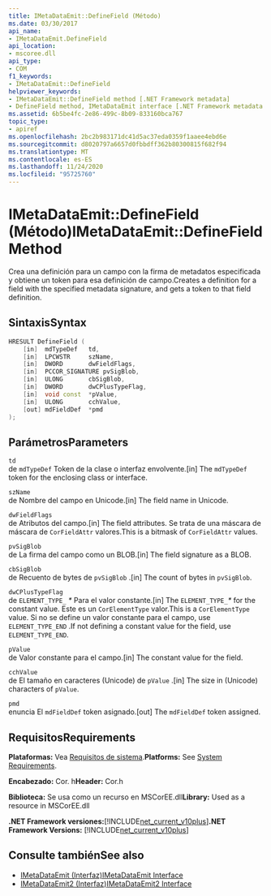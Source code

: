 ```yaml
---
title: IMetaDataEmit::DefineField (Método)
ms.date: 03/30/2017
api_name:
- IMetaDataEmit.DefineField
api_location:
- mscoree.dll
api_type:
- COM
f1_keywords:
- IMetaDataEmit::DefineField
helpviewer_keywords:
- IMetaDataEmit::DefineField method [.NET Framework metadata]
- DefineField method, IMetaDataEmit interface [.NET Framework metadata
ms.assetid: 6b5be4fc-2e86-499c-8b09-833160bca767
topic_type:
- apiref
ms.openlocfilehash: 2bc2b983171dc41d5ac37eda0359f1aaee4ebd6e
ms.sourcegitcommit: d8020797a6657d0fbbdff362b80300815f682f94
ms.translationtype: MT
ms.contentlocale: es-ES
ms.lasthandoff: 11/24/2020
ms.locfileid: "95725760"
---
```

# <a name="imetadataemitdefinefield-method"></a><span data-ttu-id="4bea9-102">IMetaDataEmit::DefineField (Método)</span><span class="sxs-lookup"><span data-stu-id="4bea9-102">IMetaDataEmit::DefineField Method</span></span>

<span data-ttu-id="4bea9-103">Crea una definición para un campo con la firma de metadatos especificada y obtiene un token para esa definición de campo.</span><span class="sxs-lookup"><span data-stu-id="4bea9-103">Creates a definition for a field with the specified metadata signature, and gets a token to that field definition.</span></span>  
  
## <a name="syntax"></a><span data-ttu-id="4bea9-104">Sintaxis</span><span class="sxs-lookup"><span data-stu-id="4bea9-104">Syntax</span></span>  
  
```cpp  
HRESULT DefineField (
    [in]  mdTypeDef   td,
    [in]  LPCWSTR     szName,
    [in]  DWORD       dwFieldFlags,
    [in]  PCCOR_SIGNATURE pvSigBlob,
    [in]  ULONG       cbSigBlob,
    [in]  DWORD       dwCPlusTypeFlag,
    [in]  void const  *pValue,
    [in]  ULONG       cchValue,
    [out] mdFieldDef  *pmd
);  
```  
  
## <a name="parameters"></a><span data-ttu-id="4bea9-105">Parámetros</span><span class="sxs-lookup"><span data-stu-id="4bea9-105">Parameters</span></span>  

 `td`  
 <span data-ttu-id="4bea9-106">de `mdTypeDef` Token de la clase o interfaz envolvente.</span><span class="sxs-lookup"><span data-stu-id="4bea9-106">[in] The `mdTypeDef` token for the enclosing class or interface.</span></span>  
  
 `szName`  
 <span data-ttu-id="4bea9-107">de Nombre del campo en Unicode.</span><span class="sxs-lookup"><span data-stu-id="4bea9-107">[in] The field name in Unicode.</span></span>  
  
 `dwFieldFlags`  
 <span data-ttu-id="4bea9-108">de Atributos del campo.</span><span class="sxs-lookup"><span data-stu-id="4bea9-108">[in] The field attributes.</span></span> <span data-ttu-id="4bea9-109">Se trata de una máscara de máscara de `CorFieldAttr` valores.</span><span class="sxs-lookup"><span data-stu-id="4bea9-109">This is a bitmask of `CorFieldAttr` values.</span></span>  
  
 `pvSigBlob`  
 <span data-ttu-id="4bea9-110">de La firma del campo como un BLOB.</span><span class="sxs-lookup"><span data-stu-id="4bea9-110">[in] The field signature as a BLOB.</span></span>  
  
 `cbSigBlob`  
 <span data-ttu-id="4bea9-111">de Recuento de bytes de `pvSigBlob` .</span><span class="sxs-lookup"><span data-stu-id="4bea9-111">[in] The count of bytes in `pvSigBlob`.</span></span>  
  
 `dwCPlusTypeFlag`  
 <span data-ttu-id="4bea9-112">de `ELEMENT_TYPE_` *\** Para el valor constante.</span><span class="sxs-lookup"><span data-stu-id="4bea9-112">[in] The `ELEMENT_TYPE_`*\** for the constant value.</span></span> <span data-ttu-id="4bea9-113">Este es un `CorElementType` valor.</span><span class="sxs-lookup"><span data-stu-id="4bea9-113">This is a `CorElementType` value.</span></span> <span data-ttu-id="4bea9-114">Si no se define un valor constante para el campo, use `ELEMENT_TYPE_END` .</span><span class="sxs-lookup"><span data-stu-id="4bea9-114">If not defining a constant value for the field, use `ELEMENT_TYPE_END`.</span></span>  
  
 `pValue`  
 <span data-ttu-id="4bea9-115">de Valor constante para el campo.</span><span class="sxs-lookup"><span data-stu-id="4bea9-115">[in] The constant value for the field.</span></span>  
  
 `cchValue`  
 <span data-ttu-id="4bea9-116">de El tamaño en caracteres (Unicode) de `pValue` .</span><span class="sxs-lookup"><span data-stu-id="4bea9-116">[in] The size in (Unicode) characters of `pValue`.</span></span>  
  
 `pmd`  
 <span data-ttu-id="4bea9-117">enuncia El `mdFieldDef` token asignado.</span><span class="sxs-lookup"><span data-stu-id="4bea9-117">[out] The `mdFieldDef` token assigned.</span></span>  
  
## <a name="requirements"></a><span data-ttu-id="4bea9-118">Requisitos</span><span class="sxs-lookup"><span data-stu-id="4bea9-118">Requirements</span></span>  

 <span data-ttu-id="4bea9-119">**Plataformas:** Vea [Requisitos de sistema](../../get-started/system-requirements.md).</span><span class="sxs-lookup"><span data-stu-id="4bea9-119">**Platforms:** See [System Requirements](../../get-started/system-requirements.md).</span></span>  
  
 <span data-ttu-id="4bea9-120">**Encabezado:** Cor. h</span><span class="sxs-lookup"><span data-stu-id="4bea9-120">**Header:** Cor.h</span></span>  
  
 <span data-ttu-id="4bea9-121">**Biblioteca:** Se usa como un recurso en MSCorEE.dll</span><span class="sxs-lookup"><span data-stu-id="4bea9-121">**Library:** Used as a resource in MSCorEE.dll</span></span>  
  
 <span data-ttu-id="4bea9-122">**.NET Framework versiones:**[!INCLUDE[net_current_v10plus](../../../../includes/net-current-v10plus-md.md)]</span><span class="sxs-lookup"><span data-stu-id="4bea9-122">**.NET Framework Versions:** [!INCLUDE[net_current_v10plus](../../../../includes/net-current-v10plus-md.md)]</span></span>  
  
## <a name="see-also"></a><span data-ttu-id="4bea9-123">Consulte también</span><span class="sxs-lookup"><span data-stu-id="4bea9-123">See also</span></span>

- [<span data-ttu-id="4bea9-124">IMetaDataEmit (Interfaz)</span><span class="sxs-lookup"><span data-stu-id="4bea9-124">IMetaDataEmit Interface</span></span>](imetadataemit-interface.md)
- [<span data-ttu-id="4bea9-125">IMetaDataEmit2 (Interfaz)</span><span class="sxs-lookup"><span data-stu-id="4bea9-125">IMetaDataEmit2 Interface</span></span>](imetadataemit2-interface.md)
